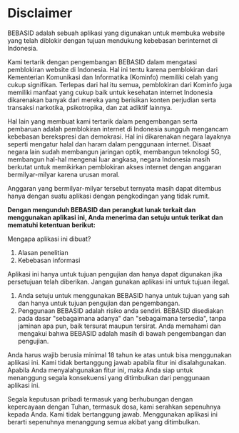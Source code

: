 # Disclaimer
BEBASID adalah sebuah aplikasi yang digunakan untuk membuka website yang telah diblokir dengan tujuan mendukung kebebasan berinternet di Indonesia.

Kami tertarik dengan pengembangan BEBASID dalam mengatasi pemblokiran website di Indonesia. Hal ini tentu karena pemblokiran dari Kementerian Komunikasi dan Informatika (Kominfo) memiliki celah yang cukup signifikan. Terlepas dari hal itu semua, pemblokiran dari Kominfo juga memiliki manfaat yang cukup baik untuk kesehatan internet Indonesia dikarenakan banyak dari mereka yang berisikan konten perjudian serta transaksi narkotika, psikotropika, dan zat adiktif lainnya.

Hal lain yang membuat kami tertarik dalam pengembangan serta pembaruan adalah pemblokiran internet di Indonesia sungguh mengancam kebebasan berekspresi dan demokrasi. Hal ini dikarenakan negara layaknya seperti mengatur halal dan haram dalam penggunaan internet. Disaat negara lain sudah membangun jaringan optik, membangun teknologi 5G, membangun hal-hal mengenai luar angkasa, negara Indonesia masih berkutat untuk memikirkan pemblokiran akses internet dengan anggaran bermilyar-milyar karena urusan moral.

Anggaran yang bermilyar-milyar tersebut ternyata masih dapat ditembus hanya dengan suatu aplikasi dengan pengkodingan yang tidak rumit.

**Dengan mengunduh BEBASID dan perangkat lunak terkait dan menggunakan aplikasi ini, Anda menerima dan setuju untuk terikat dan mematuhi ketentuan berikut:**

Mengapa aplikasi ini dibuat?
1. Alasan penelitian
2. Kebebasan informasi

Aplikasi ini hanya untuk tujuan pengujian dan hanya dapat digunakan jika persetujuan telah diberikan. Jangan gunakan aplikasi ini untuk tujuan ilegal.

1. Anda setuju untuk menggunakan BEBASID hanya untuk tujuan yang sah dan hanya untuk tujuan pengujian dan pengembangan.
2. Penggunaan BEBASID adalah risiko anda sendiri. BEBASID disediakan pada dasar "sebagaimana adanya" dan "sebagaimana tersedia", tanpa jaminan apa pun, baik tersurat maupun tersirat. Anda memahami dan mengakui bahwa BEBASID adalah masih di bawah pengembangan dan pengujian.

Anda harus wajib berusia minimal 18 tahun ke atas untuk bisa menggunakan aplikasi ini. Kami tidak bertanggung jawab apabila fitur ini disalahgunakan. Apabila Anda menyalahgunakan fitur ini, maka Anda siap untuk menanggung segala konsekuensi yang ditimbulkan dari penggunaan aplikasi ini.

Segala keputusan pribadi termasuk yang berhubungan dengan kepercayaan dengan Tuhan, termasuk dosa, kami serahkan sepenuhnya kepada Anda. Kami tidak bertanggung jawab. Menggunakan aplikasi ini berarti sepenuhnya menanggung semua akibat yang ditimbulkan.
